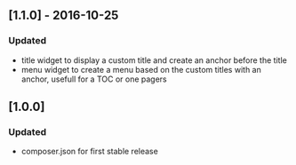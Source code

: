 ## [1.1.0] - 2016-10-25

### Updated
- title widget to display a custom title and create an anchor before the title
- menu widget to create a menu based on the custom titles with an anchor, usefull for a TOC or one pagers

## [1.0.0]

### Updated
- composer.json for first stable release
